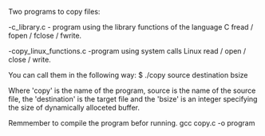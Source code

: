 Two programs to copy files:

-c_library.c - program using the library functions of the language C fread / fopen / fclose / fwrite.

-copy_linux_functions.c -program using system calls Linux read / open / close / write.

You can call them in the following way:
$ ./copy source destination bsize
 
Where 'copy' is the name of the program, source is the name of the source file, the 'destination' is the target file 
and the 'bsize' is an integer specifying the size of dynamically alloceted buffer.
 
Remmember to compile the program befor running.
gcc copy.c -o program

